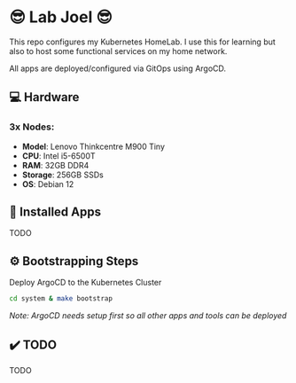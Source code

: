 # :sunglasses: Lab Joel :sunglasses:

This repo configures my Kubernetes HomeLab.  I use this for learning but also to host some functional services on my home network.

All apps are deployed/configured via GitOps using ArgoCD.

## :computer: Hardware

### 3x Nodes:

* **Model**: Lenovo Thinkcentre M900 Tiny
* **CPU**: Intel i5-6500T
* **RAM**: 32GB DDR4
* **Storage**: 256GB SSDs
* **OS**: Debian 12

## :rocket: Installed Apps
TODO

## :gear: Bootstrapping Steps

Deploy ArgoCD to the Kubernetes Cluster

```bash
cd system & make bootstrap
```
*Note: ArgoCD needs setup first so all other apps and tools can be deployed*

## :heavy_check_mark: TODO 
TODO
